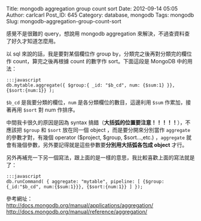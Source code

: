 Title: mongodb aggregation group count sort
Date: 2012-09-14 05:05
Author: carlcarl
Post_ID: 645
Category: database, mongodb
Tags: mongodb
Slug: mongodb-aggregation-group-count-sort

感覺不是很難的 query，想說用 mongodb aggregation 來解決，不過查資料查了好久才知道怎麼用。  
<!--more-->  
以 sql 來說的話，我是要對某個欄位作 group by，分類完之後再對分類完的欄位作 count，算完之後再根據 count 的數字作 sort。下面這段是 MongoDB 中的用法：

	:::javascript
    db.mytable.aggregate({ $group:{ _id: "$b_cd", num: {$sum:1} }}, {$sort:{num:1}} );

`$b_cd` 是我要分類的欄位，`num` 是各分類欄位的數目，這邊利用 `$sum`
作累加，接著再用 `$sort` 對 num 作排序。

中間我卡很久的原因是因為 syntax
搞錯（**大括弧的位置要注意！！！！！**），不應該把 `$group` 和 `$sort`
放在同一個 object ，而是要分開來分別當作 `aggregate` 的參數才對，有幾個
operator ($project, $group, $sort...,etc.) ，`aggregate`
就會有幾個參數，另外要記得就是這些參數要**分別用大括弧各包成
object** 才行。

另外再補充一下另一個寫法，跟上面的是一樣的意思，我比較喜歡上面的寫法就是了：

	:::javascript
    db.runCommand( { aggregate: "mytable", pipeline: [ {$group: {_id:"$b_cd", num:{$sum:1}}}, {$sort:{num:1}} ] });

參考網址：  
<http://docs.mongodb.org/manual/applications/aggregation/>  
<http://docs.mongodb.org/manual/reference/aggregation/>
